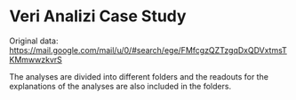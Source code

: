 # Veri Analizi Case Study 


Original data: https://mail.google.com/mail/u/0/#search/ege/FMfcgzQZTzgqDxQDVxtmsTKMmwwzkvrS


The analyses are divided into different folders and the readouts for the explanations of the analyses are also included in the folders.
